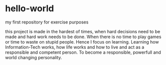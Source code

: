 # hello-world
my first repository for exercise purposes 

this project is made in the hardest of times, when hard decisions need to be made and hard work needs to be done. When there is no time to play games or time to waste on stupid people. Hence I focus on learning. Learning how Information-Tech works, how life works and how to live and act as a responsible and competent person. To become a responsible, powerfull and world changing personality. 

